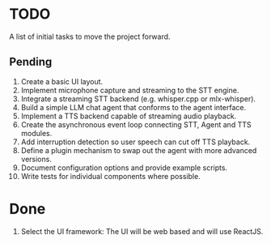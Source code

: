 # TODO

A list of initial tasks to move the project forward.

## Pending

1. Create a basic UI layout.
1. Implement microphone capture and streaming to the STT engine.
1. Integrate a streaming STT backend (e.g. whisper.cpp or mlx-whisper).
1. Build a simple LLM chat agent that conforms to the agent interface.
1. Implement a TTS backend capable of streaming audio playback.
1. Create the asynchronous event loop connecting STT, Agent and TTS modules.
1. Add interruption detection so user speech can cut off TTS playback.
1. Define a plugin mechanism to swap out the agent with more advanced versions.
1. Document configuration options and provide example scripts.
1. Write tests for individual components where possible.

# Done

1. Select the UI framework: The UI will be web based and will use ReactJS.
